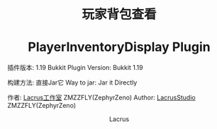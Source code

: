 <center><h1>玩家背包查看</h1></center>
<center><h1>PlayerInventoryDisplay Plugin</h1></center>

插件版本: 1.19 Bukkit 
Plugin Version: Bukkit 1.19

构建方法: 直接Jar它
Way to jar: Jar it Directly

作者: <a href="http://syzygy.top">Lacrus工作室</a> ZMZZFLY(ZephyrZeno)
Author: <a href="http://syzygy.top">LacrusStudio</a> ZMZZFLY(ZephyrZeno)
<center style="weihgt:50px">Lacrus</center>
